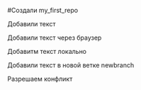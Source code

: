 ﻿#Создали my_first_repo

Добавили текст

Добавили текст через браузер

Добавитм текст локально

Добавили текст в новой ветке newbranch

Разрешаем конфликт


